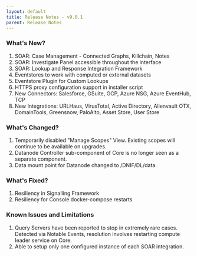 ```yaml
---
layout: default
title: Release Notes - v9.0.1
parent: Release Notes
---
```


### What's New?
1. SOAR: Case Management - Connected Graphs, Killchain, Notes
2. SOAR: Investigate Panel accessible throughout the interface
3. SOAR: Lookup and Response Integration Framework 
4. Eventstores to work with computed or external datasets
5. Eventstore Plugin for Custom Lookups
6. HTTPS proxy configuration support in installer script
7. New Connectors: Salesforce, GSuite, GCP, Azure NSG, Azure EventHub, TCP 
8. New Integrations: URLHaus, VirusTotal, Active Directory, Alienvault OTX, DomainTools, Greensnow, PaloAlto, Asset Store, User Store

### What's Changed?
1. Temporarily disabled "Manage Scopes" View. Existing scopes will continue to be available on upgrades.
2. Datanode Controller sub-component of Core is no longer seen as a separate component.
3. Data mount point for Datanode changed to /DNIF/DL/data.

### What's Fixed?
1. Resiliency in Signalling Framework
2. Resiliency for Console docker-compose restarts

### Known Issues and Limitations
1. Query Servers have been reported to stop in extremely rare cases. Detected via Notable Events, resolution involves restarting compute leader service on Core.
2. Able to setup only one configured instance of each SOAR integration.
